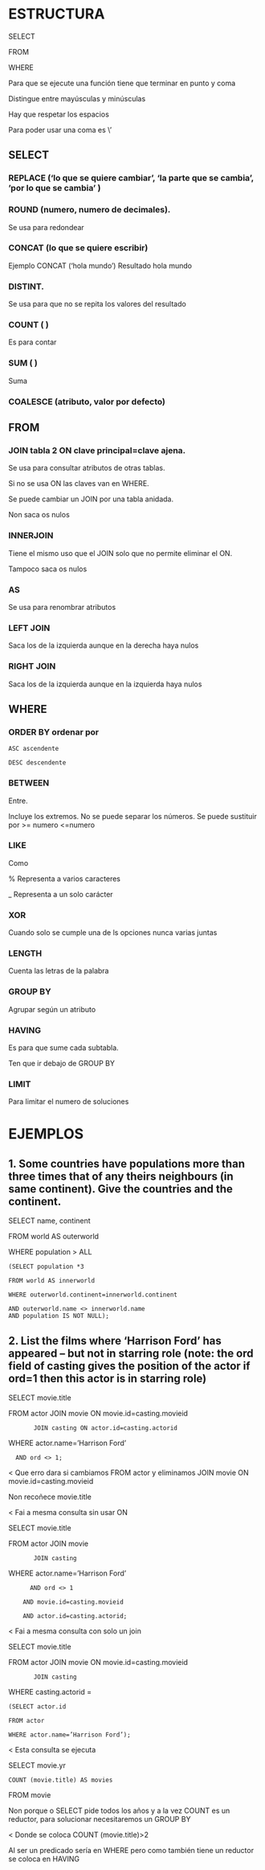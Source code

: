 # ESTRUCTURA

SELECT

FROM

WHERE

Para que se ejecute una función tiene que terminar en punto y coma

Distingue entre mayúsculas y minúsculas

Hay que respetar los espacios

Para poder usar una coma es \’

## SELECT

### REPLACE (‘lo que se quiere cambiar’, ‘la parte que se cambia’, ’por lo que se cambia’ )

### ROUND (numero, numero de decimales). 

Se usa para redondear

### CONCAT (lo que se quiere escribir) 

Ejemplo CONCAT  (‘hola mundo’) Resultado hola mundo

### DISTINT. 

Se usa para que no se repita los valores del resultado

### COUNT ( ) 

Es para contar

### SUM ( )

Suma 

### COALESCE (atributo, valor por defecto)




## FROM

### JOIN tabla 2 ON clave principal=clave ajena.

Se usa para consultar atributos de otras tablas.

Si no se usa ON las claves van en WHERE.

Se puede cambiar un JOIN por una tabla anidada.

Non saca os nulos 

### INNERJOIN

Tiene el mismo uso que el JOIN solo que no permite eliminar el ON.

Tampoco saca os nulos

### AS

Se usa para renombrar atributos

### LEFT JOIN 

Saca los de la izquierda aunque en la derecha haya nulos 

### RIGHT JOIN

Saca los de la izquierda aunque en la izquierda haya nulos 

## WHERE 

### ORDER BY ordenar por

	ASC ascendente
	
	DESC descendente

### BETWEEN

Entre. 

Incluye los extremos. No se puede separar los números. Se puede sustituir por >= numero <=numero

### LIKE

Como 

% Representa a varios caracteres

­_ Representa a un solo carácter

### XOR 

Cuando solo se cumple una de ls opciones nunca varias juntas

 ### LENGTH 
 
 Cuenta las letras de la palabra 

### GROUP BY 

Agrupar según un atributo

### HAVING

Es para que sume cada subtabla.

Ten que ir debajo de GROUP BY 

### LIMIT 

Para limitar el numero de soluciones

# EJEMPLOS

## 1. Some countries have populations more than three times that of any theirs neighbours (in same continent). Give the countries and the continent.

SELECT name, continent

FROM  world AS outerworld

WHERE population > ALL

	(SELECT population *3
	
	FROM world AS innerworld

	WHERE outerworld.continent=innerworld.continent

	AND outerworld.name <> innerworld.name
	AND population IS NOT NULL);

## 2. List the films where ‘Harrison Ford’ has appeared – but not in starring role (note: the ord field of casting gives the position of the actor if ord=1 then this actor is in starring role)

SELECT movie.title

FROM actor JOIN movie ON movie.id=casting.movieid

		   JOIN casting ON actor.id=casting.actorid
		   
WHERE actor.name=’Harrison Ford’

	  AND ord <> 1;

< Que erro dara si cambiamos FROM actor y eliminamos JOIN movie ON movie.id=casting.movieid
    
Non recoñece movie.title

< Fai a mesma consulta sin usar ON 

SELECT movie.title

FROM actor JOIN movie

		   JOIN casting 
WHERE actor.name=’Harrison Ford’

		  AND ord <> 1
		  
		AND movie.id=casting.movieid
		
		AND actor.id=casting.actorid;

< Fai a mesma consulta con solo un join 

SELECT movie.title

FROM actor JOIN movie ON  movie.id=casting.movieid

		   JOIN casting 
		   
WHERE casting.actorid = 

	(SELECT actor.id

	FROM actor

	WHERE actor.name=’Harrison Ford’);

< Esta consulta se ejecuta

SELECT movie.yr
	
	COUNT (movie.title) AS movies

FROM movie

Non porque o SELECT pide todos los años y a la vez COUNT es un reductor, para solucionar necesitaremos un GROUP BY 

< Donde se coloca COUNT (movie.title)>2

Al ser un predicado sería en WHERE pero como también tiene un reductor se coloca en HAVING 
